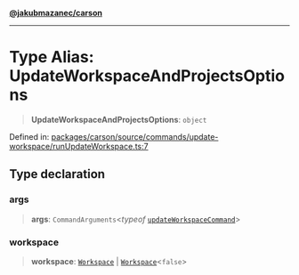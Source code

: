 [**@jakubmazanec/carson**](../README.md)

---

# Type Alias: UpdateWorkspaceAndProjectsOptions

> **UpdateWorkspaceAndProjectsOptions**: `object`

Defined in:
[packages/carson/source/commands/update-workspace/runUpdateWorkspace.ts:7](https://github.com/jakubmazanec/tools/blob/dd3219e5c9e39fb2c6c2fa06c4f20acd2118ac84/packages/carson/source/commands/update-workspace/runUpdateWorkspace.ts#L7)

## Type declaration

### args

> **args**: `CommandArguments`\<_typeof_
> [`updateWorkspaceCommand`](../variables/updateWorkspaceCommand.md)\>

### workspace

> **workspace**: [`Workspace`](../classes/Workspace.md) \|
> [`Workspace`](../classes/Workspace.md)\<`false`\>
